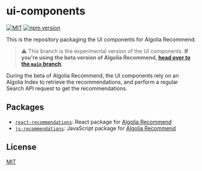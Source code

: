 # ui-components

[![MIT](https://img.shields.io/badge/license-MIT-green)](./LICENSE) [![npm version](https://img.shields.io/npm/v/@algolia/react-recommendations)](https://www.npmjs.com/package/@algolia/react-recommendations)

This is the repository packaging the UI components for Algolia Recommend.

> ⚠️ This branch is the experimental version of the UI components. **If you're using the beta version of Algolia Recommend, [head over to the `main` branch](https://github.com/algolia/ui-components/tree/main)**.

During the beta of Algolia Recommend, the UI components rely on an Algolia Index to retrieve the recommendations, and perform a regular Search API request to get the recommendations.

## Packages

- [`react-recommendations`](packages/react-recommendations): React package for [Algolia Recommend](https://www.algolia.com/doc/guides/algolia-ai/recommend/)
- [`js-recommendations`](packages/js-recommendations): JavaScript package for [Algolia Recommend](https://www.algolia.com/doc/guides/algolia-ai/recommend/)

## License

[MIT](LICENSE)
